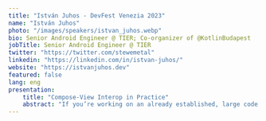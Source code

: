 ```yaml
---
title: "István Juhos - DevFest Venezia 2023"
name: "István Juhos"
photo: "/images/speakers/istvan_juhos.webp"
bio: Senior Android Engineer @ TIER; Co-organizer of @KotlinBudapest
jobTitle: Senior Android Engineer @ TIER
twitter: "https://twitter.com/stewemetal"
linkedin: "https://linkedin.com/in/istvan-juhos/"
website: "https://istvanjuhos.dev"
featured: false
lang: eng
presentation:
    title: "Compose-View Interop in Practice"
    abstract: "If you’re working on an already established, large code base, there’s a good chance that your screens still use Views to some extent. However, these screens should still be maintained to keep UI consistency across your app. In this talk, we’ll look at how we can support the maintenance of such screens and custom UI components with Jetpack Compose’s interoperability features while discussing the ups and downs of having hybrid UIs in our apps."
---
```

